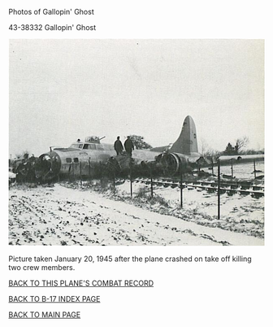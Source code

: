 
Photos of Gallopin' Ghost






 




43-38332 Gallopin' Ghost  
  

![](43-38332.jpg)  

Picture taken January 20, 1945 after the plane crashed on take off killing two crew members.  

  

[BACK TO THIS PLANE'S COMBAT RECORD](ValorToVictory/b17s/43-38332.md)  

[BACK TO B-17 INDEX PAGE](ValorToVictory/000b17s.md)  

[BACK TO MAIN PAGE](ValorToVictory/index.html)


